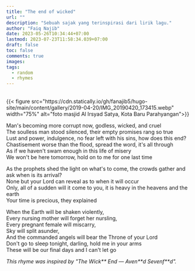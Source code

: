 ```yaml
---
title: "The end of wicked"
url: ""
description: "Sebuah sajak yang terinspirasi dari lirik lagu."
author: "Faiq Najib"
date: 2023-05-26T10:34:44+07:00
lastmod: 2023-07-23T11:58:34.039+07:00
draft: false
toc: false
comments: true
images:
tags:
  - random
  - rhymes
---
```

<br/>
{{< figure src="https://cdn.statically.io/gh/fanajib5/hugo-site/main/content/gallery/2019-04-20/IMG_20190420_173415.webp" width="75%" alt="foto masjid Al Irsyad Satya, Kota Baru Parahyangan">}}

Man's becoming more corrupt now, godless, wicked, and cruel<br/>
The soulless man stood silenced, their empty promises rang so true<br/>
Lust and power, indulgence, no fear left with his sins, how does this end?<br/>
Chastisement worse than the flood, spread the word, it's all through<br/>
As if we haven't swam enough in this life of misery<br/>
We won't be here tomorrow, hold on to me for one last time<br/>

As the prophets shed the light on what's to come, the crowds gather and ask when is its arrival?<br/>
None but your Lord can reveal as to when it will occur<br/>
Only, all of a sudden will it come to you, it is heavy in the heavens and the earth<br/>
Your time is precious, they explained<br/>

When the Earth will be shaken violently,<br/>
Every nursing mother will forget her nursling,<br/>
Every pregnant female will miscarry,<br/>
Sky will split asunder,<br/>
And the commanded angels will bear the Throne of your Lord<br/>
Don't go to sleep tonight, darling, hold me in your arms<br/>
These will be our final days and I can't let go<br/>

_This rhyme was inspired by "The Wick** End &mdash; Aven\*\*d Sevenf\*\*d"._
